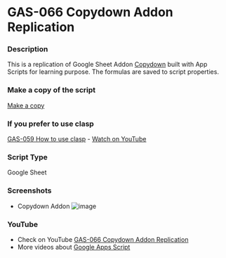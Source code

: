 # GAS-066 Copydown Addon Replication

### Description
This is a replication of Google Sheet Addon [Copydown](https://gsuite.google.com/marketplace/app/copy_down/889269636541) built with App Scripts for learning purpose. The formulas are saved to script properties.

### Make a copy of the script
[Make a copy](https://docs.google.com/spreadsheets/d/1F7W_VQtl7N4_m2Y8c5jJYW_zNzVTldsD0UCXxqaCerA/copy)

### If you prefer to use clasp
[GAS-059 How to use clasp](https://github.com/ashtonfei/google-apps-script-projects/tree/GAS-259) - [Watch on YouTube](https://youtu.be/V-oE2OyvTKM)

### Script Type
Google Sheet

### Screenshots
* Copydown Addon
![image](https://user-images.githubusercontent.com/16481229/93658613-c2848500-fa6f-11ea-81e8-2b52e22eedac.png)

### YouTube
* Check on YouTube [GAS-066 Copydown Addon Replication](https://youtu.be/ial1XLfUvPc)
* More videos about [Google Apps Script](https://www.youtube.com/playlist?list=PLQhwjnEjYj8Bf_EZDrrcmkB9vcB9Sk3x0)


